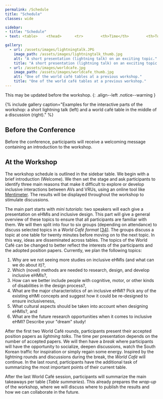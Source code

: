 ```yaml
---
permalink: /Schedule
title: "Schedule"
classes: wide

sidebar: 
- title: "Schedule"
- text: <table>    <thead>      <tr>        <th>Time</th>        <th>Topic</th>      </tr>    </thead>    <tbody>      <tr>        <td>09:00</td>        <td><i>Welcome</i></td>      </tr>      <tr>        <td>09:10</td>        <td>Setting the stage</td>      </tr>      <tr>        <td>09:20</td>        <td>Mini tutorials</td>      </tr>      <tr>        <td>09:50</td>        <td>World Café (Part 1)</td>      </tr>      <tr>        <td>10:30</td>        <td>Lightning Talks</td>      </tr>      <tr>        <td>11:00</td>        <td><i>Break</i></td>      </tr>      <tr>        <td>11:30</td>        <td>World Café (Part 2)</td>      </tr>      <tr>        <td>12:10</td>        <td>Table summaries</td>      </tr>      <tr>        <td>12:30</td>        <td>Wrap-up</td>      </tr>      <tr>        <td>13:00</td>        <td><i>End</i></td>      </tr>      </tbody>  </table>

gallery:
  - url: /assets/images/lightningtalk.JPG
    image_path: /assets/images/lightningtalk_thumb.jpg
    alt: "A short presentation (lightning talk) on an exciting topic."
    title: "A short presentation (lightning talk) on an exciting topic."
  - url: /assets/images/worldcafe.jpg
    image_path: /assets/images/worldcafe_thumb.jpg
    alt: "One of the world café tables at a previous workshop."
    title: "One of the world café tables at a previous workshop."
---
```


This may be updated before the workshop. 
{: .align--left .notice--warning  }

{% include gallery caption="Examples for the interactive parts of the workshop: a short lightning talk (left) and a world café table in the middle of a discussion (right)." %}

## Before the Conference
Before the conference, participants will receive a welcoming message containing an introduction to the workshop. 

## At the Workshop
The workshop schedule is outlined in the sidebar table. We begin with a brief introduction (Welcome). We then set the stage and ask participants to identify three main reasons that make it difficult to explore or develop inclusive interactions between AVs and VRUs, using an online tool like [Mentimeter](https://www.mentimeter.com/). The results will be displayed throughout the workshop to stimulate discussions.

The main part starts with *mini tutorials*: two speakers will each give a presentation on eHMIs and inclusive design. This part will give a general overview of these topics to ensure that all participants are familiar with them. We will then split into four to six groups (depending on attendance) to discuss selected topics in a *World Café format* [[34]({{site.baseurl}}/References/#ref34)]. The groups discuss a topic at one table for twenty minutes before moving on to the next topic. In this way, ideas are disseminated across tables. The topics of the World Café can be changed to better reflect the interests of the participants and the adopted position papers. Currently, we plan the following topics:
1. Why are we not seeing more studies on inclusive eHMIs (and what can we do about it)?,
2. Which (novel) methods are needed to research, design, and develop inclusive eHMIs?,
3. How can we better include people with cognitive, motor, or other kinds of disabilities in the design process?,
4. What are the major characteristics of an inclusive eHMI? Pick any of the existing eHMI concepts and suggest how it could be re-designed to ensure inclusiveness,
5. What cultural aspects should be taken into account when designing eHMIs?, and
6. What are the future research opportunities when it comes to inclusive eHMI? Describe your "dream" study!

After the first two World Café rounds, participants present their accepted position papers as *lightning talks*. The time per presentation depends on the number of accepted papers. We will then have a *break* where participants will have the opportunity to socialize, deepen discussions, watch the South Korean traffic for inspiration or simply regain some energy. Inspired by the lightning rounds and discussions during the break, the *World Café* will continue. In the last round, participants have the additional task of summarizing the most important points of their current table.

After the last World Café session, participants will summarize the main takeaways per table (*Table summaries*). This already prepares the *wrap-up* of the workshop, where we will discuss where to publish the results and how we can collaborate in the future.
<!--
<script>
  customUtcToLocalTime(2020,10,07, 12,00 ,"slot4");
</script>
-->
